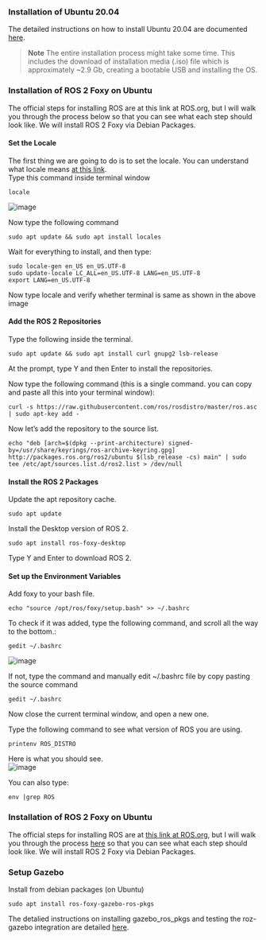### Installation of Ubuntu 20.04
The detailed instructions on how to install Ubuntu 20.04 are documented [here](https://phoenixnap.com/kb/install-ubuntu-20-04). <br />

> **Note** The entire installation process might take some time. This includes the download of installation media (.iso) file which is approximately ~2.9 Gb, creating a bootable USB and installing the OS.

### Installation of ROS 2 Foxy on Ubuntu
The official steps for installing ROS are at this link at ROS.org, but I will walk you through the process below so that you can see what each step should look like. We will install ROS 2 Foxy via Debian Packages.

#### Set the Locale ####
The first thing we are going to do is to set the locale. You can understand what locale means [at this link](https://en.wikipedia.org/wiki/Locale_(computer_software)). <br />
Type this command inside terminal window <br />
```
locale
```
![image](https://user-images.githubusercontent.com/17789814/135904022-75d444a3-8905-4087-9bdf-d1dc30571e1c.png)

Now type the following command
```
sudo apt update && sudo apt install locales
```    
Wait for everything to install, and then type:
```
sudo locale-gen en_US en_US.UTF-8
sudo update-locale LC_ALL=en_US.UTF-8 LANG=en_US.UTF-8
export LANG=en_US.UTF-8
```    
Now type locale and verify whether terminal is same as shown in the above image

#### Add the ROS 2 Repositories ####
Type the following inside the terminal.
```
sudo apt update && sudo apt install curl gnupg2 lsb-release
```
At the prompt, type Y and then Enter to install the repositories.<br />

Now type the following command (this is a single command. you can copy and paste all this into your terminal window):

```
curl -s https://raw.githubusercontent.com/ros/rosdistro/master/ros.asc | sudo apt-key add -
```
Now let’s add the repository to the source list.

```
echo "deb [arch=$(dpkg --print-architecture) signed-by=/usr/share/keyrings/ros-archive-keyring.gpg] http://packages.ros.org/ros2/ubuntu $(lsb_release -cs) main" | sudo tee /etc/apt/sources.list.d/ros2.list > /dev/null
```
#### Install the ROS 2 Packages ####
Update the apt repository cache.

```
sudo apt update

```
Install the Desktop version of ROS 2.

```
sudo apt install ros-foxy-desktop

```
Type Y and Enter to download ROS 2.

#### Set up the Environment Variables ####
Add foxy to your bash file.

```
echo "source /opt/ros/foxy/setup.bash" >> ~/.bashrc
```
To check if it was added, type the following command, and scroll all the way to the bottom.:
```
gedit ~/.bashrc
```
![image](https://user-images.githubusercontent.com/17789814/136082203-443d738e-9f9d-4710-b7ac-c31457ebfe6f.png)

If not, type the command and manually edit ~/.bashrc file by copy pasting the source command
```
gedit ~/.bashrc
```
Now close the current terminal window, and open a new one.

Type the following command to see what version of ROS you are using.
```
printenv ROS_DISTRO
```
Here is what you should see. <br />
![image](https://user-images.githubusercontent.com/17789814/136082855-8dd07c37-9b82-416e-83e3-f7189bb426fd.png)

You can also type:
```
env |grep ROS
```
### Installation of ROS 2 Foxy on Ubuntu
The official steps for installing ROS are at [this link at ROS.org](https://docs.ros.org/en/foxy/Installation/Ubuntu-Install-Debians.html), but I will walk you through the process [here](docs/Ubuntu_installation.md) so that you can see what each step should look like. We will install ROS 2 Foxy via Debian Packages. </br>


### Setup Gazebo ###
Install from debian packages (on Ubuntu) <br />
```
sudo apt install ros-foxy-gazebo-ros-pkgs
```
The detalied instructions on installing gazebo_ros_pkgs and testing the roz-gazebo integration are detailed [here](http://gazebosim.org/tutorials?tut=ros2_installing&cat=connect_ros). <br />
